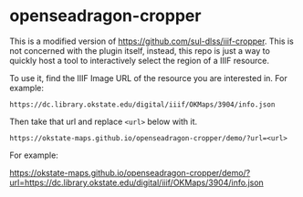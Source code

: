 # openseadragon-cropper
This is a modified version of https://github.com/sul-dlss/iiif-cropper. This is not concerned with the plugin itself, instead, this repo is just a way to quickly host a tool to interactively select the region of a IIIF resource.

To use it, find the IIIF Image URL of the resource you are interested in. For example:

```
https://dc.library.okstate.edu/digital/iiif/OKMaps/3904/info.json
```

Then take that url and replace `<url>` below with it.

```
https://okstate-maps.github.io/openseadragon-cropper/demo/?url=<url>
```

For example:

https://okstate-maps.github.io/openseadragon-cropper/demo/?url=https://dc.library.okstate.edu/digital/iiif/OKMaps/3904/info.json

